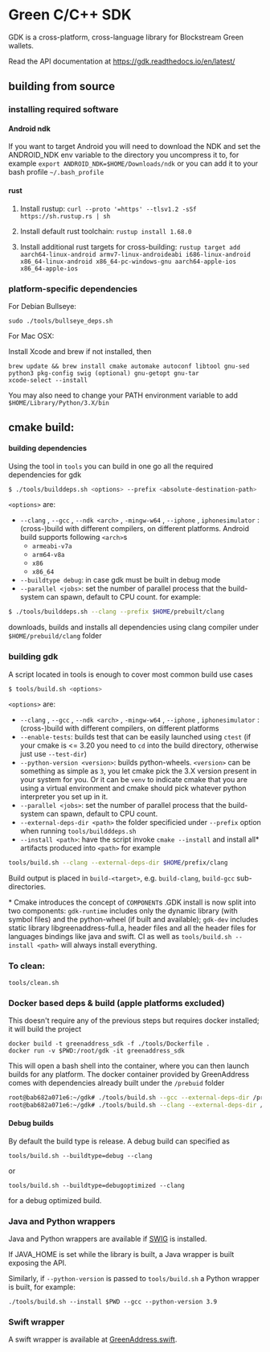 # Green C/C++ SDK

GDK is a cross-platform, cross-language library for Blockstream Green wallets.

Read the API documentation at https://gdk.readthedocs.io/en/latest/

## building from source
### installing required software
#### Android ndk
If you want to target Android you will need to download the NDK and set the ANDROID_NDK env variable to the directory you uncompress it to, for example
`export ANDROID_NDK=$HOME/Downloads/ndk`
or you can add it to your bash profile `~/.bash_profile`

#### rust
  1. Install rustup: `curl --proto '=https' --tlsv1.2 -sSf https://sh.rustup.rs | sh`

  2. Install default rust toolchain: `rustup install 1.68.0`

  3. Install additional rust targets for cross-building: `rustup target add aarch64-linux-android armv7-linux-androideabi i686-linux-android x86_64-linux-android x86_64-pc-windows-gnu aarch64-apple-ios x86_64-apple-ios`

### platform-specific dependencies
For Debian Bullseye:
```
sudo ./tools/bullseye_deps.sh
```


For Mac OSX:

Install Xcode and brew if not installed, then
```
brew update && brew install cmake automake autoconf libtool gnu-sed python3 pkg-config swig (optional) gnu-getopt gnu-tar
xcode-select --install
```
You may also need to change your PATH environment variable to add `$HOME/Library/Python/3.X/bin`

## cmake build:
#### building dependencies
Using the tool in ``tools`` you can build in one go all the required dependencies for gdk
```bash
$ ./tools/builddeps.sh <options> --prefix <absolute-destination-path>
```
``<options>`` are:
- ``--clang`` , ``--gcc`` , ``--ndk <arch>`` , ``-mingw-w64`` , ``--iphone`` , ``iphonesimulator`` : (cross-)build with different compilers, on different platforms. Android build supports following ``<arch>``s
    - ``armeabi-v7a``
    - ``arm64-v8a``
    - ``x86``
    - ``x86_64``
- ``--buildtype debug``: in case gdk must be built in debug mode
- ``--parallel <jobs>``: set the number of parallel process that the build-system can spawn, default to CPU count.
for example:
```bash
$ ./tools/builddeps.sh --clang --prefix $HOME/prebuilt/clang
```
downloads, builds and installs all dependencies using clang compiler under ``$HOME/prebuild/clang`` folder

### building gdk
A script located in tools is enough to cover most common build use cases
```bash 
$ tools/build.sh <options>
```
``<options>`` are:
- ``--clang`` , ``--gcc`` , ``--ndk <arch>`` , ``-mingw-w64`` , ``--iphone`` , ``iphonesimulator`` : (cross-)build with different compilers, on different platforms
- ``--enable-tests``: builds test that can be easily launched using ``ctest`` (if your cmake is <= 3.20 you need to ``cd`` into the build directory, otherwise just use ``--test-dir``)
- ``--python-version <version>``: builds python-wheels. ``<version>`` can be something as simple as ``3``, you let cmake pick the 3.X version present in your system for you. Or it can be ``venv`` to indicate cmake that you are using a virtual environment and cmake should pick whatever python interpreter you set up in it.
- ``--parallel <jobs>``: set the number of parallel process that the build-system can spawn, default to CPU count.
- ``--external-deps-dir <path>`` the folder specificied under ``--prefix`` option when running ``tools/buildddeps.sh``
- ``--install <path>``: have the script invoke ``cmake --install`` and install all\* artifacts produced into ``<path>``
for example
```bash
tools/build.sh --clang --external-deps-dir $HOME/prefix/clang
```

Build output is placed in `build-<target>`, e.g. `build-clang`, `build-gcc` sub-directories.


\* Cmake introduces the concept of ``COMPONENT``s .GDK install is now split into two components: ``gdk-runtime`` includes only the dynamic library (with symbol files) and the python-wheel (if built and available); ``gdk-dev`` includes static library libgreenaddress-full.a, header files and all the header files for languages bindings like java and swift. CI as well as ``tools/build.sh --install <path>`` will always install everything.

### To clean:

`tools/clean.sh`

### Docker based deps & build (apple platforms excluded)

This doesn't require any of the previous steps but requires docker installed; it will build the project

```
docker build -t greenaddress_sdk -f ./tools/Dockerfile .
docker run -v $PWD:/root/gdk -it greenaddress_sdk
```

This will open a bash shell into the container, where you can then launch builds for any platform.
The docker container provided by GreenAddress comes with dependencies already built under the ``/prebuid`` folder

```bash
root@bab682a071e6:~/gdk# ./tools/build.sh --gcc --external-deps-dir /prebuid/gcc
root@bab682a071e6:~/gdk# ./tools/build.sh --clang --external-deps-dir /prebuid/clang
```

#### Debug builds

By default the build type is release. A debug build can specified as

`tools/build.sh --buildtype=debug --clang`

or

`tools/build.sh --buildtype=debugoptimized --clang`

for a debug optimized build.


### Java and Python wrappers

Java and Python wrappers are available if [SWIG](http://www.swig.org/) is installed.

If JAVA_HOME is set while the library is built, a Java wrapper is built exposing the API.

Similarly, if `--python-version` is passed to `tools/build.sh` a Python wrapper is built, for example:

`./tools/build.sh --install $PWD --gcc --python-version 3.9`

### Swift wrapper

A swift wrapper is available at [GreenAddress.swift](https://github.com/Blockstream/gdk/blob/master/src/swift/GreenAddress/Sources/GreenAddress/GreenAddress.swift).
